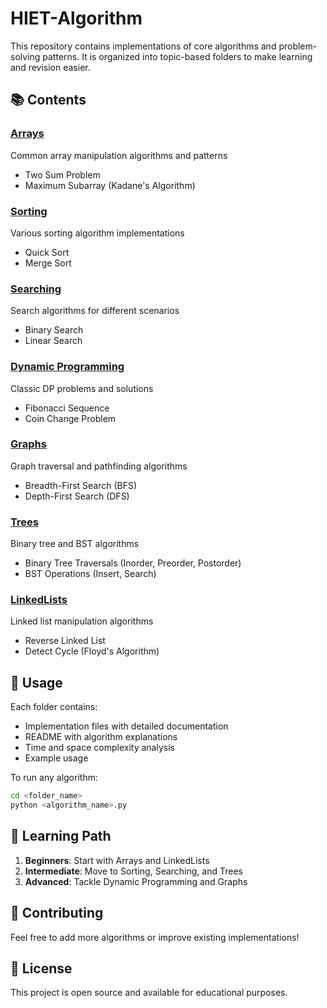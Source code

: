 # HIET-Algorithm

This repository contains implementations of core algorithms and problem-solving patterns. It is organized into topic-based folders to make learning and revision easier.

## 📚 Contents

### [Arrays](./Arrays)
Common array manipulation algorithms and patterns
- Two Sum Problem
- Maximum Subarray (Kadane's Algorithm)

### [Sorting](./Sorting)
Various sorting algorithm implementations
- Quick Sort
- Merge Sort

### [Searching](./Searching)
Search algorithms for different scenarios
- Binary Search
- Linear Search

### [Dynamic Programming](./DynamicProgramming)
Classic DP problems and solutions
- Fibonacci Sequence
- Coin Change Problem

### [Graphs](./Graphs)
Graph traversal and pathfinding algorithms
- Breadth-First Search (BFS)
- Depth-First Search (DFS)

### [Trees](./Trees)
Binary tree and BST algorithms
- Binary Tree Traversals (Inorder, Preorder, Postorder)
- BST Operations (Insert, Search)

### [LinkedLists](./LinkedLists)
Linked list manipulation algorithms
- Reverse Linked List
- Detect Cycle (Floyd's Algorithm)

## 🚀 Usage

Each folder contains:
- Implementation files with detailed documentation
- README with algorithm explanations
- Time and space complexity analysis
- Example usage

To run any algorithm:
```bash
cd <folder_name>
python <algorithm_name>.py
```

## 📖 Learning Path

1. **Beginners**: Start with Arrays and LinkedLists
2. **Intermediate**: Move to Sorting, Searching, and Trees
3. **Advanced**: Tackle Dynamic Programming and Graphs

## 🤝 Contributing

Feel free to add more algorithms or improve existing implementations!

## 📝 License

This project is open source and available for educational purposes.
